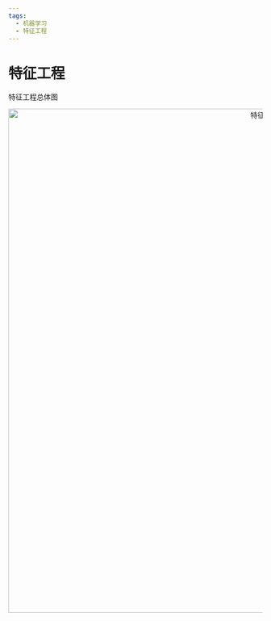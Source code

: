 ```yaml
---
tags:
  - 机器学习
  - 特征工程
---
```


# 特征工程

特征工程总体图

<div align="center">
  <img src="/images/machine_learning/others/feature_engineering.png" width="1000" alt="特征工程"/>
</div>

